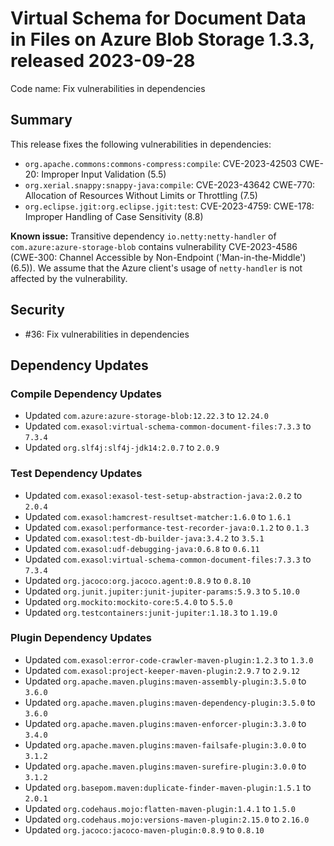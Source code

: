 # Virtual Schema for Document Data in Files on Azure Blob Storage 1.3.3, released 2023-09-28


Code name: Fix vulnerabilities in dependencies

## Summary

This release fixes the following vulnerabilities in dependencies:

* `org.apache.commons:commons-compress:compile`: CVE-2023-42503 CWE-20: Improper Input Validation (5.5)
* `org.xerial.snappy:snappy-java:compile`: CVE-2023-43642 CWE-770: Allocation of Resources Without Limits or Throttling (7.5)
* `org.eclipse.jgit:org.eclipse.jgit:test`: CVE-2023-4759: CWE-178: Improper Handling of Case Sensitivity (8.8)

**Known issue:** Transitive dependency `io.netty:netty-handler` of `com.azure:azure-storage-blob` contains vulnerability CVE-2023-4586 (CWE-300: Channel Accessible by Non-Endpoint ('Man-in-the-Middle') (6.5)). We assume that the Azure client's usage of `netty-handler` is not affected by the vulnerability.

## Security

* #36: Fix vulnerabilities in dependencies

## Dependency Updates

### Compile Dependency Updates

* Updated `com.azure:azure-storage-blob:12.22.3` to `12.24.0`
* Updated `com.exasol:virtual-schema-common-document-files:7.3.3` to `7.3.4`
* Updated `org.slf4j:slf4j-jdk14:2.0.7` to `2.0.9`

### Test Dependency Updates

* Updated `com.exasol:exasol-test-setup-abstraction-java:2.0.2` to `2.0.4`
* Updated `com.exasol:hamcrest-resultset-matcher:1.6.0` to `1.6.1`
* Updated `com.exasol:performance-test-recorder-java:0.1.2` to `0.1.3`
* Updated `com.exasol:test-db-builder-java:3.4.2` to `3.5.1`
* Updated `com.exasol:udf-debugging-java:0.6.8` to `0.6.11`
* Updated `com.exasol:virtual-schema-common-document-files:7.3.3` to `7.3.4`
* Updated `org.jacoco:org.jacoco.agent:0.8.9` to `0.8.10`
* Updated `org.junit.jupiter:junit-jupiter-params:5.9.3` to `5.10.0`
* Updated `org.mockito:mockito-core:5.4.0` to `5.5.0`
* Updated `org.testcontainers:junit-jupiter:1.18.3` to `1.19.0`

### Plugin Dependency Updates

* Updated `com.exasol:error-code-crawler-maven-plugin:1.2.3` to `1.3.0`
* Updated `com.exasol:project-keeper-maven-plugin:2.9.7` to `2.9.12`
* Updated `org.apache.maven.plugins:maven-assembly-plugin:3.5.0` to `3.6.0`
* Updated `org.apache.maven.plugins:maven-dependency-plugin:3.5.0` to `3.6.0`
* Updated `org.apache.maven.plugins:maven-enforcer-plugin:3.3.0` to `3.4.0`
* Updated `org.apache.maven.plugins:maven-failsafe-plugin:3.0.0` to `3.1.2`
* Updated `org.apache.maven.plugins:maven-surefire-plugin:3.0.0` to `3.1.2`
* Updated `org.basepom.maven:duplicate-finder-maven-plugin:1.5.1` to `2.0.1`
* Updated `org.codehaus.mojo:flatten-maven-plugin:1.4.1` to `1.5.0`
* Updated `org.codehaus.mojo:versions-maven-plugin:2.15.0` to `2.16.0`
* Updated `org.jacoco:jacoco-maven-plugin:0.8.9` to `0.8.10`
